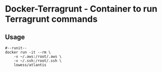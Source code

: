 # Docker-Terragrunt - Container to run Terragrunt commands

## Usage

```
#--runit--
docker run -it --rm \
    -v ~/.aws:/root/.aws \
    -v ~/.ssh:/root/.ssh \
    lowess/atlantis
```
